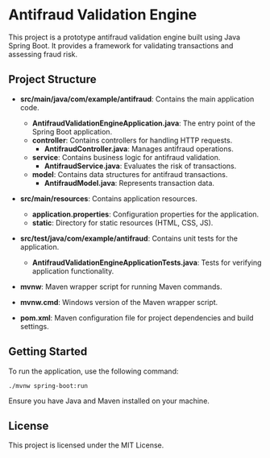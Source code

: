 # Antifraud Validation Engine

This project is a prototype antifraud validation engine built using Java Spring Boot. It provides a framework for validating transactions and assessing fraud risk.

## Project Structure

- **src/main/java/com/example/antifraud**: Contains the main application code.
  - **AntifraudValidationEngineApplication.java**: The entry point of the Spring Boot application.
  - **controller**: Contains controllers for handling HTTP requests.
    - **AntifraudController.java**: Manages antifraud operations.
  - **service**: Contains business logic for antifraud validation.
    - **AntifraudService.java**: Evaluates the risk of transactions.
  - **model**: Contains data structures for antifraud transactions.
    - **AntifraudModel.java**: Represents transaction data.

- **src/main/resources**: Contains application resources.
  - **application.properties**: Configuration properties for the application.
  - **static**: Directory for static resources (HTML, CSS, JS).

- **src/test/java/com/example/antifraud**: Contains unit tests for the application.
  - **AntifraudValidationEngineApplicationTests.java**: Tests for verifying application functionality.

- **mvnw**: Maven wrapper script for running Maven commands.
- **mvnw.cmd**: Windows version of the Maven wrapper script.
- **pom.xml**: Maven configuration file for project dependencies and build settings.

## Getting Started

To run the application, use the following command:

```
./mvnw spring-boot:run
```

Ensure you have Java and Maven installed on your machine.

## License

This project is licensed under the MIT License.